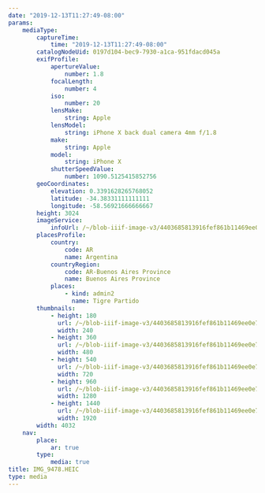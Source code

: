 ```yaml
---
date: "2019-12-13T11:27:49-08:00"
params:
    mediaType:
        captureTime:
            time: "2019-12-13T11:27:49-08:00"
        catalogNodeUid: 0197d104-bec9-7930-a1ca-951fdacd045a
        exifProfile:
            apertureValue:
                number: 1.8
            focalLength:
                number: 4
            iso:
                number: 20
            lensMake:
                string: Apple
            lensModel:
                string: iPhone X back dual camera 4mm f/1.8
            make:
                string: Apple
            model:
                string: iPhone X
            shutterSpeedValue:
                number: 1090.5125415852756
        geoCoordinates:
            elevation: 0.3391628265768052
            latitude: -34.38331111111111
            longitude: -58.56921666666667
        height: 3024
        imageService:
            infoUrl: /~/blob-iiif-image-v3/4403685813916fef861b11469ee0e767a927f7d391b317a804b8c9d6353d551f/info.json
        placesProfile:
            country:
                code: AR
                name: Argentina
            countryRegion:
                code: AR-Buenos Aires Province
                name: Buenos Aires Province
            places:
                - kind: admin2
                  name: Tigre Partido
        thumbnails:
            - height: 180
              url: /~/blob-iiif-image-v3/4403685813916fef861b11469ee0e767a927f7d391b317a804b8c9d6353d551f/full/240%2C180/0/default.jpg
              width: 240
            - height: 360
              url: /~/blob-iiif-image-v3/4403685813916fef861b11469ee0e767a927f7d391b317a804b8c9d6353d551f/full/480%2C360/0/default.jpg
              width: 480
            - height: 540
              url: /~/blob-iiif-image-v3/4403685813916fef861b11469ee0e767a927f7d391b317a804b8c9d6353d551f/full/720%2C540/0/default.jpg
              width: 720
            - height: 960
              url: /~/blob-iiif-image-v3/4403685813916fef861b11469ee0e767a927f7d391b317a804b8c9d6353d551f/full/1280%2C960/0/default.jpg
              width: 1280
            - height: 1440
              url: /~/blob-iiif-image-v3/4403685813916fef861b11469ee0e767a927f7d391b317a804b8c9d6353d551f/full/1920%2C1440/0/default.jpg
              width: 1920
        width: 4032
    nav:
        place:
            ar: true
        type:
            media: true
title: IMG_9478.HEIC
type: media
---
```

